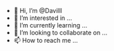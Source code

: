 - 👋 Hi, I’m @Davilll
- 👀 I’m interested in ...
- 🌱 I’m currently learning ...
- 💞️ I’m looking to collaborate on ...
- 📫 How to reach me ...

<!---
Davilll/Davilll is a ✨ special ✨ repository because its `README.md` (this file) appears on your GitHub profile.
You can click the Preview link to take a look at your changes.
--->
